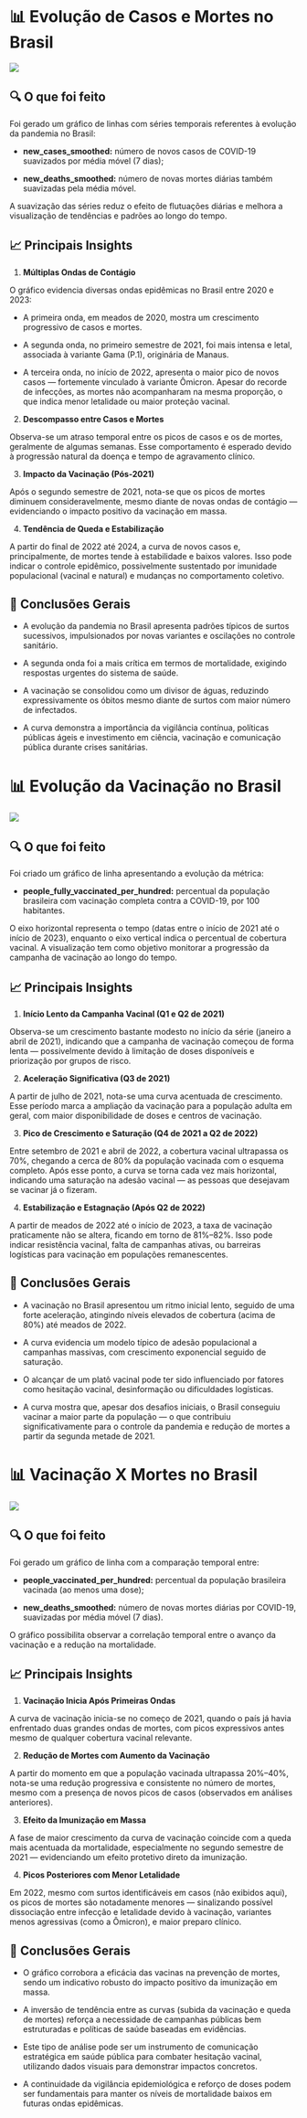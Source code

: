 # 📊 Evolução de Casos e Mortes no Brasil

<img src="reports/Evolução de Casos e Mortes no Brasil.png"/>


## 🔍 O que foi feito
Foi gerado um gráfico de linhas com séries temporais referentes à evolução da pandemia no Brasil:

- **new_cases_smoothed:** número de novos casos de COVID-19 suavizados por média móvel (7 dias);

- **new_deaths_smoothed:** número de novas mortes diárias também suavizadas pela média móvel.

A suavização das séries reduz o efeito de flutuações diárias e melhora a visualização de tendências e padrões ao longo do tempo.

## 📈 Principais Insights
1. **Múltiplas Ondas de Contágio**

O gráfico evidencia diversas ondas epidêmicas no Brasil entre 2020 e 2023:

   - A primeira onda, em meados de 2020, mostra um crescimento progressivo de casos e mortes.

   - A segunda onda, no primeiro semestre de 2021, foi mais intensa e letal, associada à variante Gama (P.1), originária de Manaus.

   - A terceira onda, no início de 2022, apresenta o maior pico de novos casos — fortemente vinculado à variante Ômicron. Apesar do recorde de infecções, as mortes não acompanharam na mesma 
     proporção, o que indica menor letalidade ou maior proteção vacinal.

2. **Descompasso entre Casos e Mortes**

Observa-se um atraso temporal entre os picos de casos e os de mortes, geralmente de algumas semanas. Esse comportamento é esperado devido à progressão natural da doença e tempo de agravamento clínico.

3. **Impacto da Vacinação (Pós-2021)**

Após o segundo semestre de 2021, nota-se que os picos de mortes diminuem consideravelmente, mesmo diante de novas ondas de contágio — evidenciando o impacto positivo da vacinação em massa.

4. **Tendência de Queda e Estabilização**

A partir do final de 2022 até 2024, a curva de novos casos e, principalmente, de mortes tende à estabilidade e baixos valores. Isso pode indicar o controle epidêmico, possivelmente sustentado por imunidade populacional (vacinal e natural) e mudanças no comportamento coletivo.
## 🧠 Conclusões Gerais
- A evolução da pandemia no Brasil apresenta padrões típicos de surtos sucessivos, impulsionados por novas variantes e oscilações no controle sanitário.

- A segunda onda foi a mais crítica em termos de mortalidade, exigindo respostas urgentes do sistema de saúde.

- A vacinação se consolidou como um divisor de águas, reduzindo expressivamente os óbitos mesmo diante de surtos com maior número de infectados.

- A curva demonstra a importância da vigilância contínua, políticas públicas ágeis e investimento em ciência, vacinação e comunicação pública durante crises sanitárias.

# 📊 Evolução da Vacinação no Brasil

<img src="reports/Pessoas Totalmente Vacinadas por 100 habitantes.png"/>

## 🔍 O que foi feito
Foi criado um gráfico de linha apresentando a evolução da métrica:

- **people_fully_vaccinated_per_hundred:** percentual da população brasileira com vacinação completa contra a COVID-19, por 100 habitantes.

O eixo horizontal representa o tempo (datas entre o início de 2021 até o início de 2023), enquanto o eixo vertical indica o percentual de cobertura vacinal. A visualização tem como objetivo monitorar a progressão da campanha de vacinação ao longo do tempo.

## 📈 Principais Insights
1. **Início Lento da Campanha Vacinal (Q1 e Q2 de 2021)**

Observa-se um crescimento bastante modesto no início da série (janeiro a abril de 2021), indicando que a campanha de vacinação começou de forma lenta — possivelmente devido à limitação de doses disponíveis e priorização por grupos de risco.

2. **Aceleração Significativa (Q3 de 2021)**
 
A partir de julho de 2021, nota-se uma curva acentuada de crescimento. Esse período marca a ampliação da vacinação para a população adulta em geral, com maior disponibilidade de doses e centros de vacinação.

3. **Pico de Crescimento e Saturação (Q4 de 2021 a Q2 de 2022)**
   
Entre setembro de 2021 e abril de 2022, a cobertura vacinal ultrapassa os 70%, chegando a cerca de 80% da população vacinada com o esquema completo. Após esse ponto, a curva se torna cada vez mais horizontal, indicando uma saturação na adesão vacinal — as pessoas que desejavam se vacinar já o fizeram.

4. **Estabilização e Estagnação (Após Q2 de 2022)**
   
A partir de meados de 2022 até o início de 2023, a taxa de vacinação praticamente não se altera, ficando em torno de 81%–82%. Isso pode indicar resistência vacinal, falta de campanhas ativas, ou barreiras logísticas para vacinação em populações remanescentes.

## 🧠 Conclusões Gerais
- A vacinação no Brasil apresentou um ritmo inicial lento, seguido de uma forte aceleração, atingindo níveis elevados de cobertura (acima de 80%) até meados de 2022.

- A curva evidencia um modelo típico de adesão populacional a campanhas massivas, com crescimento exponencial seguido de saturação.

- O alcançar de um platô vacinal pode ter sido influenciado por fatores como hesitação vacinal, desinformação ou dificuldades logísticas.

- A curva mostra que, apesar dos desafios iniciais, o Brasil conseguiu vacinar a maior parte da população — o que contribuiu significativamente para o controle da pandemia e redução de mortes a partir da segunda metade de 2021.

# 📊 Vacinação X Mortes no Brasil

<img src="reports/VacinaçãoXMortes.png"/>

## 🔍 O que foi feito
Foi gerado um gráfico de linha com a comparação temporal entre:

- **people_vaccinated_per_hundred:** percentual da população brasileira vacinada (ao menos uma dose);

- **new_deaths_smoothed:** número de novas mortes diárias por COVID-19, suavizadas por média móvel (7 dias).

O gráfico possibilita observar a correlação temporal entre o avanço da vacinação e a redução na mortalidade.

## 📈 Principais Insights
1. **Vacinação Inicia Após Primeiras Ondas**

A curva de vacinação inicia-se no começo de 2021, quando o país já havia enfrentado duas grandes ondas de mortes, com picos expressivos antes mesmo de qualquer cobertura vacinal relevante.

2. **Redução de Mortes com Aumento da Vacinação**

A partir do momento em que a população vacinada ultrapassa 20%–40%, nota-se uma redução progressiva e consistente no número de mortes, mesmo com a presença de novos picos de casos (observados em análises anteriores).

3. **Efeito da Imunização em Massa**

A fase de maior crescimento da curva de vacinação coincide com a queda mais acentuada da mortalidade, especialmente no segundo semestre de 2021 — evidenciando um efeito protetivo direto da imunização.

4. **Picos Posteriores com Menor Letalidade**

Em 2022, mesmo com surtos identificáveis em casos (não exibidos aqui), os picos de mortes são notadamente menores — sinalizando possível dissociação entre infecção e letalidade devido à vacinação, variantes menos agressivas (como a Ômicron), e maior preparo clínico.

## 🧠 Conclusões Gerais
- O gráfico corrobora a eficácia das vacinas na prevenção de mortes, sendo um indicativo robusto do impacto positivo da imunização em massa.

- A inversão de tendência entre as curvas (subida da vacinação e queda de mortes) reforça a necessidade de campanhas públicas bem estruturadas e políticas de saúde baseadas em evidências.

- Este tipo de análise pode ser um instrumento de comunicação estratégica em saúde pública para combater hesitação vacinal, utilizando dados visuais para demonstrar impactos concretos.

- A continuidade da vigilância epidemiológica e reforço de doses podem ser fundamentais para manter os níveis de mortalidade baixos em futuras ondas epidêmicas.

